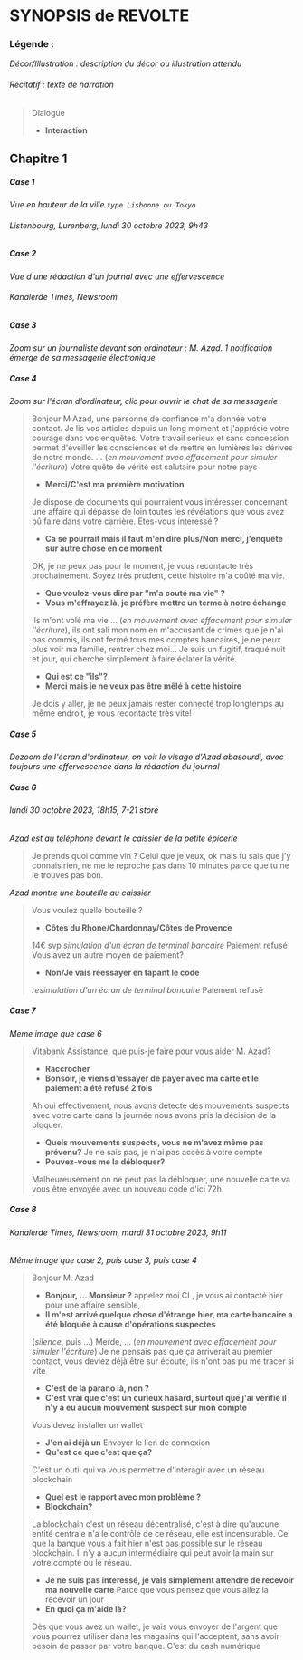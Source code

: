 # SYNOPSIS de REVOLTE
### Légende :
*Décor/Illustration : description du décor ou illustration attendu*
###### Récitatif : texte de narration
> Dialogue 
>  - **Interaction**
## Chapitre 1
##### Case 1
*Vue en hauteur de la ville `type Lisbonne ou Tokyo`*
###### Listenbourg, Lurenberg, lundi 30 octobre 2023, 9h43

##### Case 2
*Vue d'une rédaction d'un journal avec une effervescence*
###### Kanalerde Times, Newsroom

##### Case 3
*Zoom sur un journaliste devant son ordinateur : M. Azad. 1 notification émerge de sa messagerie électronique*

##### Case 4
*Zoom sur l'écran d'ordinateur, clic pour ouvrir le chat de sa messagerie*
> Bonjour M  Azad,  une personne de confiance m'a donnée votre contact. Je lis vos articles depuis un long moment et j'apprécie votre courage dans vos enquêtes. Votre travail sérieux et sans concession permet d'éveiller les consciences et de mettre en lumières les dérives de notre monde.
> ... (*en mouvement avec effacement pour simuler l'écriture*)
> Votre quête de vérité est salutaire pour notre pays
> - **Merci/C'est ma première motivation**
> 
> Je dispose de documents qui pourraient vous intéresser concernant une affaire qui dépasse de loin toutes les révélations que vous avez pû faire dans votre carrière. Etes-vous interessé ?
> - **Ca se pourrait mais il faut m'en dire plus/Non merci, j'enquête sur autre chose en ce moment**
> 
> OK, je ne peux pas pour le moment, je vous recontacte très prochainement. Soyez très prudent, cette histoire m'a coûté ma vie.
>  - **Que voulez-vous dire par "m'a couté ma vie" ?**
>  - **Vous m'effrayez là, je préfère mettre un terme à notre échange**
>
>Ils m'ont volé ma vie  ... (*en mouvement avec effacement pour simuler l'écriture*), ils ont sali mon nom en m'accusant de crimes que je n'ai pas commis, ils ont fermé tous mes comptes bancaires, je ne peux plus voir ma famille, rentrer chez moi... Je suis un fugitif, traqué nuit et jour, qui cherche simplement à faire éclater la vérité.
> - **Qui est ce "ils"?**
> - **Merci mais je ne veux pas être mêlé à cette histoire**
>
> Je dois y aller, je ne peux jamais rester connecté trop longtemps au même endroit, je vous recontacte très vite!
##### Case 5
*Dezoom de l'écran d'ordinateur, on voit le visage d'Azad abasourdi, avec toujours une effervescence dans la rédaction du journal*
##### Case 6
######   lundi 30 octobre 2023, 18h15, 7-21 store
*Azad est au téléphone devant le caissier de la petite épicerie*
>Je prends quoi comme vin ? Celui que je veux, ok mais tu sais que j'y connais rien, ne me le reproche pas dans 10 minutes parce que tu ne le trouves pas bon.
 
*Azad montre une bouteille au caissier*
>Vous voulez quelle bouteille ?
>- **Côtes du Rhone/Chardonnay/Côtes de Provence**
>
>14€ svp
>*simulation d'un écran de terminal bancaire* Paiement refusé
>Vous avez un autre moyen de paiement?
> - **Non/Je vais réessayer en tapant le code**
>
> *resimulation d'un écran de terminal bancaire* Paiement refusé
##### Case 7
*Meme image que case 6*
>Vitabank Assistance, que puis-je faire pour vous aider M. Azad?
> - **Raccrocher**
> - **Bonsoir, je viens d'essayer de payer avec ma carte et le paiement a été refusé 2 fois**
>
> Ah oui effectivement, nous avons détecté des mouvements suspects avec votre carte dans la journée nous avons pris la décision de la bloquer.
> - **Quels mouvements suspects, vous ne m'avez même pas prévenu?**
Je ne sais pas, je n'ai pas accès à votre compte
> - **Pouvez-vous me la débloquer?**
> 
> Malheureusement on ne peut pas la débloquer, une nouvelle carte va vous être envoyée avec un nouveau code d'ici 72h.
##### Case 8
###### Kanalerde Times, Newsroom, mardi 31 octobre 2023, 9h11
*Même image que case 2, puis case 3, puis case 4*
> Bonjour M. Azad
> - **Bonjour, ... Monsieur ?**
> appelez moi CL, je vous ai contacté hier pour une affaire sensible, 
> - **Il m'est arrivé quelque chose d'étrange hier, ma carte bancaire a été bloquée à cause d'opérations suspectes**
> 
> (*silence*, puis ...)
> Merde, ... (*en mouvement avec effacement pour simuler l'écriture*) Je ne pensais pas que ça arriverait au premier contact, vous deviez déjà être sur écoute, ils n'ont pas pu me tracer si vite
> - **C'est de la parano là, non ?**
> - **C'est vrai que c'est un curieux hasard, surtout que j'ai vérifié il n'y a eu aucun mouvement suspect sur mon compte**
>
> Vous devez installer un wallet
> - **J'en ai déjà un**
Envoyer le lien de connexion
> - **Qu'est ce que c'est que ça?**
> 
> C'est un outil qui va vous permettre d'interagir avec un réseau blockchain
>  - **Quel est le rapport avec mon problème ?**
> - **Blockchain?**
> 
> La blockchain c'est un réseau décentralisé, c'est à dire qu'aucune entité centrale n'a le contrôle de ce réseau, elle est incensurable. Ce que la banque vous a fait hier n'est pas possible sur le réseau blockchain. Il n'y a aucun intermédiaire qui peut avoir la main sur votre compte ou le réseau.
>  - **Je ne suis pas interessé, je vais simplement attendre de recevoir ma nouvelle carte**
> Parce que vous pensez que vous allez la recevoir un jour
> - **En quoi ça m'aide là?**
> 
> Dès que vous avez un wallet, je vais vous envoyer de l'argent que vous pourrez utiliser dans les magasins qui l'acceptent, sans avoir besoin de passer par votre banque. C'est du cash numérique